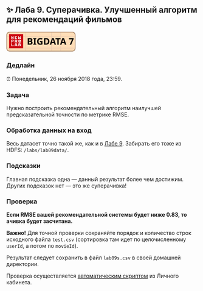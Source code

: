 ## ✨ Лаба 9. Суперачивка. Улучшенный алгоритм для рекомендаций фильмов

##### [![New Professions Lab — Big Data 9](/extra/images/npl7.svg)](https://github.com/newprolab/content_bigdata98)

### Дедлайн

⏰ Понедельник, 26 ноября 2018 года, 23:59.

### Задача

Нужно построить рекомендательный алгоритм наилучшей предсказательной точности по метрике RMSE.

### Обработка данных на вход

Весь датасет точно такой же, как и в [Лабе 9](lab09.md). Забирать его тоже из HDFS: `/labs/lab09data/`.

### Подсказки

Главная подсказка одна — данный результат более чем достижим. Других подсказок нет — это же суперачивка!

### Проверка

**Если RMSE вашей рекомендательной системы будет ниже 0.83, то ачивка будет засчитана.**

**Важно!** Для точной проверки сохраняйте порядок и количество строк исходного файла `test.csv` (сортировка там идет по целочисленному `userId`, а потом по `movieId`).

Результат следует сохранить в файл `lab09s.csv` в своей домашней директории.

Проверка осуществляется [автоматическим скриптом](http://lk.newprolab.com/lab/laba09s) из Личного кабинета.





